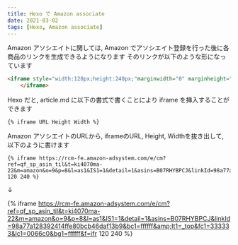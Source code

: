 ```yaml
---
title: Hexo で Amazon associate
date: 2021-03-02
tags: [Hexo, Amazon associate]
---
```


Amazon アソシエイトに関しては, Amazon でアソシエイト登録を行った後に各商品のリンクを生成できるようになります
そのリンクが以下のような形になっています

```html
<iframe style="width:120px;height:240px;"marginwidth="0" marginheight="0" scrolling="no" frameborder="0" src="https://rcm-fe.amazon-adsystem.com/e/cm?ref=qf_sp_asin_til&t=ki4070ma-22&m=amazon&o=9&p=8&l=as1&IS1=1&detail=1&asins=B07RHYBPCJ&linkId=98a77a128392414ffe80bcb46daf13b9&bc1=ffffff&amp;lt1=_top&fc1=333333&lc1=0066c0&bg1=ffffff&f=ifr">
    </iframe>
```

Hexo だと, article.md に以下の書式で書くことにより iframe を挿入することができます

```
{% iframe URL Height Width %}
```

Amazon アソシエイトのURLから, iframeのURL, Height, Widthを抜き出して, 以下のように書けます

```
{% iframe https://rcm-fe.amazon-adsystem.com/e/cm?ref=qf_sp_asin_til&t=ki4070ma-22&m=amazon&o=9&p=8&l=as1&IS1=1&detail=1&asins=B07RHYBPCJ&linkId=98a77a128392414ffe80bcb46daf13b9&bc1=ffffff&amp;lt1=_top&fc1=333333&lc1=0066c0&bg1=ffffff&f=ifr 120 240 %}
```

↓

{% iframe https://rcm-fe.amazon-adsystem.com/e/cm?ref=qf_sp_asin_til&t=ki4070ma-22&m=amazon&o=9&p=8&l=as1&IS1=1&detail=1&asins=B07RHYBPCJ&linkId=98a77a128392414ffe80bcb46daf13b9&bc1=ffffff&amp;lt1=_top&fc1=333333&lc1=0066c0&bg1=ffffff&f=ifr 120 240 %}